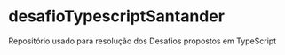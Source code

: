 # desafioTypescriptSantander
 
Repositório usado para resolução dos Desafios propostos em TypeScript